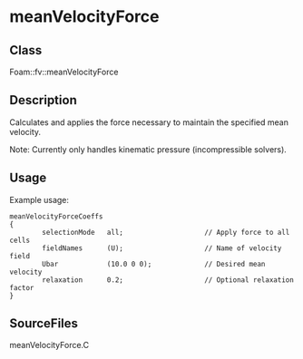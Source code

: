 # meanVelocityForce 
## Class
Foam::fv::meanVelocityForce

## Description
Calculates and applies the force necessary to maintain the specified mean
velocity.

Note: Currently only handles kinematic pressure (incompressible solvers).

## Usage
Example usage:
```
meanVelocityForceCoeffs
{
        selectionMode   all;                    // Apply force to all cells
        fieldNames      (U);                    // Name of velocity field
        Ubar            (10.0 0 0);             // Desired mean velocity
        relaxation      0.2;                    // Optional relaxation factor
}
```

## SourceFiles
meanVelocityForce.C

